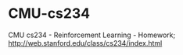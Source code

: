 # CMU-cs234
CMU cs234 - Reinforcement Learning - Homework;  http://web.stanford.edu/class/cs234/index.html
